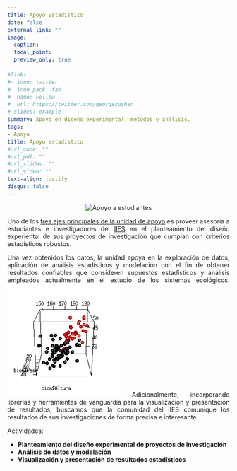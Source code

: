 ```yaml
---
title: Apoyo Estadístico
date: false
external_link: ""
image:
  caption: 
  focal_point: 
  preview_only: true

#links:
#- icon: twitter
#  icon_pack: fab
#  name: Follow
#  url: https://twitter.com/georgecushen
# slides: example
summary: Apoyo en diseño experimental, métodos y análisis.
tags:
- Apoyo
title: Apoyo estadístico
#url_code: ""
#url_pdf: ""
#url_slides: ""
#url_video: ""
text-align: justify
disqus: false
---
```

<center>

![Apoyo a estudiantes](/post/apoyo-estadistico/apoyo2.jpg)

</center>

<DIV align="justify">

Uno de los [tres ejes principales de la unidad de apoyo](/ejes) es proveer asesoria a estudiantes e investigadores del [IIES](https://www.iies.unam.mx/) en el planteamiento del diseño experiental de sus proyectos de investigación que cumplan con criterios estadísticos robustos. 

Una vez obtenidos los datos, la unidad apoya en la exploración de datos, aplicación de análisis estadísticos y modelación con el fin de obtener resultados confiables que consideren supuestos estadísticos y análisis empleados actualmente en el estudio de los sistemas ecológicos.
![](movie1.gif)
Adicionalmente, incorporando librerias y herramientas de vanguardia para la visualización y presentación de resultados, buscamos que la comunidad del IIES comunique los resultados de sus investigaciones de forma precisa e interesante.

</DIV>

Actividades:

  - **Planteamiento del diseño experimental de proyectos de investigación**
  - **Análisis de datos y modelación**
  - **Visualización y presentación de resultados estadísticos**

 
